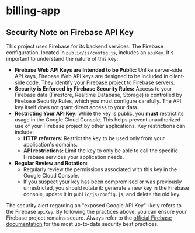 # billing-app

## Security Note on Firebase API Key

This project uses Firebase for its backend services. The Firebase configuration, located in `public/js/config.js`, includes an `apiKey`. It's important to understand the nature of this key:

*   **Firebase Web API Keys are Intended to be Public:** Unlike server-side API keys, Firebase Web API keys are designed to be included in client-side code. They identify your Firebase project to Firebase servers.
*   **Security is Enforced by Firebase Security Rules:** Access to your Firebase data (Firestore, Realtime Database, Storage) is controlled by Firebase Security Rules, which you must configure carefully. The API key itself does not grant direct access to your data.
*   **Restricting Your API Key:** While the key is public, you **must** restrict its usage in the Google Cloud Console. This helps prevent unauthorized use of your Firebase project by other applications. Key restrictions can include:
    *   **HTTP referrers:** Restrict the key to be used only from your application's domains.
    *   **API restrictions:** Limit the key to only be able to call the specific Firebase services your application needs.
*   **Regular Review and Rotation:**
    *   Regularly review the permissions associated with this key in the Google Cloud Console.
    *   If you suspect your key has been compromised or was previously unrestricted, you should rotate it: generate a new key in the Firebase console, update it in `public/js/config.js`, and delete the old key.

The security alert regarding an "exposed Google API Key" likely refers to the Firebase `apiKey`. By following the practices above, you can ensure your Firebase project remains secure. Always refer to the [official Firebase documentation](https://firebase.google.com/docs/projects/api-keys) for the most up-to-date security best practices.